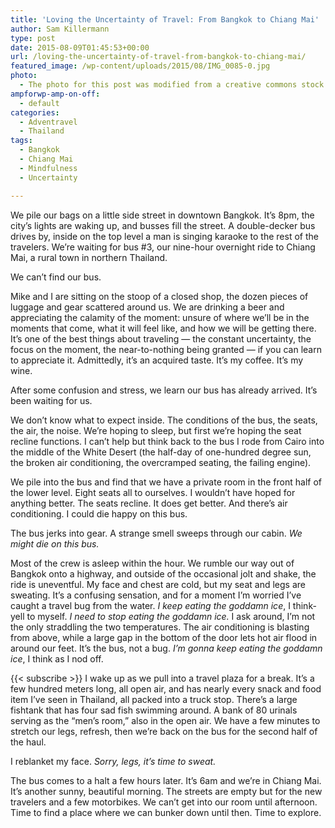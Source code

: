 ```yaml
---
title: 'Loving the Uncertainty of Travel: From Bangkok to Chiang Mai'
author: Sam Killermann
type: post
date: 2015-08-09T01:45:53+00:00
url: /loving-the-uncertainty-of-travel-from-bangkok-to-chiang-mai/
featured_image: /wp-content/uploads/2015/08/IMG_0085-0.jpg
photo:
  - The photo for this post was modified from a creative commons stock image.
ampforwp-amp-on-off:
  - default
categories:
  - Adventravel
  - Thailand
tags:
  - Bangkok
  - Chiang Mai
  - Mindfulness
  - Uncertainty

---
```

We pile our bags on a little side street in downtown Bangkok. It&#8217;s 8pm, the city&#8217;s lights are waking up, and busses fill the street. A double-decker bus drives by, inside on the top level a man is singing karaoke to the rest of the travelers. We&#8217;re waiting for bus #3, our nine-hour overnight ride to Chiang Mai, a rural town in northern Thailand.

We can&#8217;t find our bus.

Mike and I are sitting on the stoop of a closed shop, the dozen pieces of luggage and gear scattered around us. We are drinking a beer and appreciating the calamity of the moment: unsure of where we&#8217;ll be in the moments that come, what it will feel like, and how we will be getting there. It&#8217;s one of the best things about traveling &#8212; the constant uncertainty, the focus on the moment, the near-to-nothing being granted &#8212; if you can learn to appreciate it. Admittedly, it&#8217;s an acquired taste. It&#8217;s my coffee. It&#8217;s my wine.

After some confusion and stress, we learn our bus has already arrived. It&#8217;s been waiting for us.

We don&#8217;t know what to expect inside. The conditions of the bus, the seats, the air, the noise. We&#8217;re hoping to sleep, but first we&#8217;re hoping the seat recline functions. I can&#8217;t help but think back to the bus I rode from Cairo into the middle of the White Desert (the half-day of one-hundred degree sun, the broken air conditioning, the overcramped seating, the failing engine).

We pile into the bus and find that we have a private room in the front half of the lower level. Eight seats all to ourselves. I wouldn&#8217;t have hoped for anything better. The seats recline. It does get better. And there&#8217;s air conditioning. I could die happy on this bus.

The bus jerks into gear. A strange smell sweeps through our cabin. _We might die on this bus._

<!--more-->

Most of the crew is asleep within the hour. We rumble our way out of Bangkok onto a highway, and outside of the occasional jolt and shake, the ride is uneventful. My face and chest are cold, but my seat and legs are sweating. It&#8217;s a confusing sensation, and for a moment I&#8217;m worried I&#8217;ve caught a travel bug from the water. _I keep eating the goddamn ice_, I think-yell to myself. _I need to stop eating the goddamn ice._ I ask around, I&#8217;m not the only straddling the two temperatures. The air conditioning is blasting from above, while a large gap in the bottom of the door lets hot air flood in around our feet. It&#8217;s the bus, not a bug. _I&#8217;m gonna keep eating the goddamn ice_, I think as I nod off.

{{< subscribe >}}
I wake up as we pull into a travel plaza for a break. It&#8217;s a few hundred meters long, all open air, and has nearly every snack and food item I&#8217;ve seen in Thailand, all packed into a truck stop. There&#8217;s a large fishtank that has four sad fish swimming around. A bank of 80 urinals serving as the &#8220;men&#8217;s room,&#8221; also in the open air. We have a few minutes to stretch our legs, refresh, then we&#8217;re back on the bus for the second half of the haul.

I reblanket my face. _Sorry, legs, it&#8217;s time to sweat._

The bus comes to a halt a few hours later. It&#8217;s 6am and we&#8217;re in Chiang Mai. It&#8217;s another sunny, beautiful morning. The streets are empty but for the new travelers and a few motorbikes. We can&#8217;t get into our room until afternoon. Time to find a place where we can bunker down until then. Time to explore.